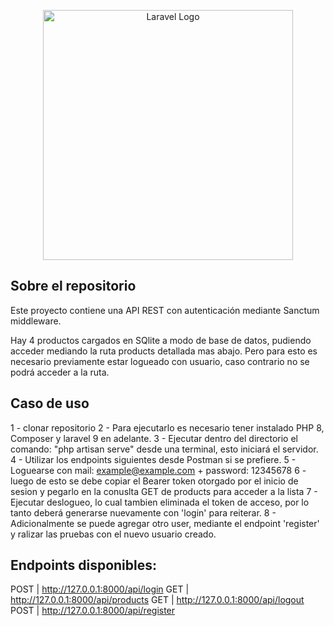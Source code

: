 <p align="center"><a href="https://laravel.com" target="_blank"><img src="https://raw.githubusercontent.com/laravel/art/master/logo-lockup/5%20SVG/2%20CMYK/1%20Full%20Color/laravel-logolockup-cmyk-red.svg" width="400" alt="Laravel Logo"></a></p>

## Sobre el repositorio
Este proyecto contiene una API REST con autenticación mediante Sanctum middleware.

Hay 4 productos cargados en SQlite a modo de base de datos, pudiendo acceder mediando la ruta products detallada mas abajo. Pero para esto es necesario previamente estar logueado con usuario, caso contrario no se podrá acceder a la ruta.

## Caso de uso

1 - clonar repositorio
2 - Para ejecutarlo es necesario tener instalado PHP 8, Composer y laravel 9 en adelante.
3 - Ejecutar dentro del directorio el comando: "php artisan serve" desde una terminal, esto iniciará el servidor.
4 - Utilizar los endpoints siguientes desde Postman si se prefiere.
5 - Loguearse con mail: example@example.com + password: 12345678
6 - luego de esto se debe copiar el Bearer token otorgado por el inicio de sesion y pegarlo en la conuslta GET de products para acceder a la lista
7 - Ejecutar deslogueo, lo cual tambien eliminada el token de acceso, por lo tanto deberá generarse nuevamente con 'login' para reiterar.
8 - Adicionalmente se puede agregar otro user, mediante el endpoint 'register' y ralizar las pruebas con el nuevo usuario creado.

## Endpoints disponibles:

POST | http://127.0.0.1:8000/api/login
GET  | http://127.0.0.1:8000/api/products
GET  | http://127.0.0.1:8000/api/logout
POST | http://127.0.0.1:8000/api/register
